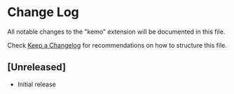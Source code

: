 # Change Log

All notable changes to the "kemo" extension will be documented in this file.

Check [Keep a Changelog](http://keepachangelog.com/) for recommendations on how to structure this file.

## [Unreleased]

- Initial release